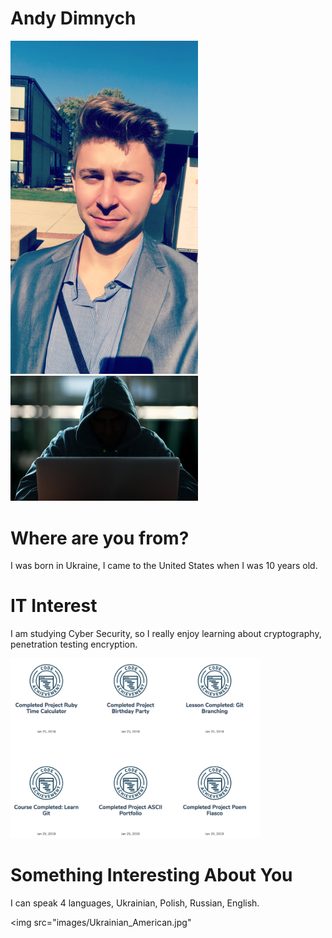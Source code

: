 # Andy Dimnych

<img src="images/Andy.jpg" width="300">

<img src="images/black_hat.jpg" width="300">
      
# Where are you from?

I was born in Ukraine, I came to the United States when I was 10 years old.

# IT Interest

I am studying Cyber Security, so I really enjoy learning about cryptography, penetration testing encryption. 

<img src="images/Badges.jpg" width="400">

# Something Interesting About You

I can speak 4 languages, Ukrainian, Polish, Russian, English.

<img src="images/Ukrainian_American.jpg"

